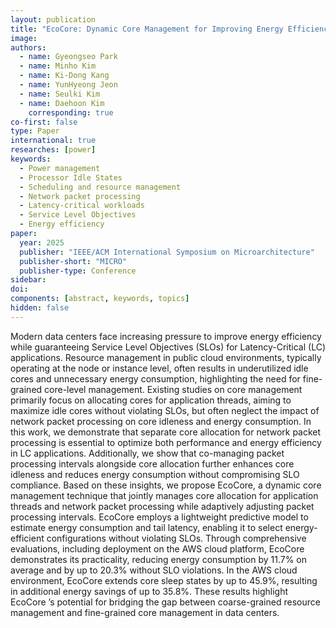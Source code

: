 ```yaml
---
layout: publication
title: "EcoCore: Dynamic Core Management for Improving Energy Efficiency in Latency-Critical Applications"
image:
authors:
  - name: Gyeongseo Park
  - name: Minho Kim
  - name: Ki-Dong Kang
  - name: YunHyeong Jeon
  - name: Seulki Kim
  - name: Daehoon Kim
    corresponding: true
co-first: false 
type: Paper
international: true
researches: [power]
keywords:
  - Power management
  - Processor Idle States
  - Scheduling and resource management
  - Network packet processing
  - Latency-critical workloads
  - Service Level Objectives
  - Energy efficiency
paper:
  year: 2025
  publisher: "IEEE/ACM International Symposium on Microarchitecture"
  publisher-short: "MICRO"
  publisher-type: Conference
sidebar:
doi: 
components: [abstract, keywords, topics]
hidden: false
---
```


Modern data centers face increasing pressure to improve energy efficiency while guaranteeing Service Level Objectives (SLOs) for Latency-Critical (LC) applications. Resource management in public cloud environments, typically operating at the node or instance level, often results in underutilized idle cores and unnecessary energy consumption, highlighting the need for fine-grained core-level management. Existing studies on core management primarily focus on allocating cores for application threads, aiming to maximize idle cores without violating SLOs, but often neglect the impact of network packet processing on core idleness and energy consumption. In this work, we demonstrate that separate core allocation for network packet processing is essential to optimize both performance and energy efficiency in LC applications. Additionally, we show that co-managing packet processing intervals alongside core allocation further enhances core idleness and reduces energy consumption without compromising SLO compliance. Based on these insights, we propose EcoCore, a dynamic core management technique that jointly manages core allocation for application threads and network packet processing while adaptively adjusting packet processing intervals. EcoCore employs a lightweight predictive model to estimate energy consumption and tail latency, enabling it to select energy-efficient configurations without violating SLOs. Through comprehensive evaluations, including deployment on the AWS cloud platform, EcoCore demonstrates its practicality, reducing energy consumption by 11.7% on average and by up to 20.3% without SLO violations. In the AWS cloud environment, EcoCore extends core sleep states by up to 45.9%, resulting in additional energy savings of up to 35.8%. These results highlight EcoCore ’s potential for bridging the gap between coarse-grained resource management and fine-grained core management in data centers.
